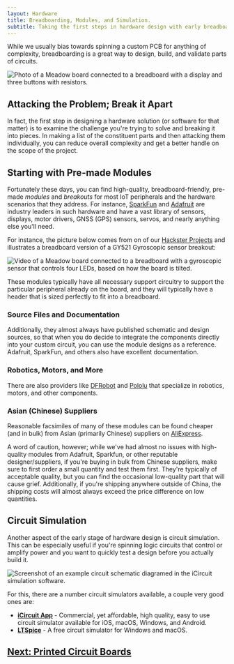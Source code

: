 ```yaml
---
layout: Hardware
title: Breadboarding, Modules, and Simulation.
subtitle: Taking the first steps in hardware design with early breadboard prototyping and simulation.
---
```


While we usually bias towards spinning a custom PCB for anything of complexity, breadboarding is a great way to design, build, and validate parts of circuits.

![Photo of a Meadow board connected to a breadboard with a display and three buttons with resistors.](Breadboard_Prototype.jpg)

## Attacking the Problem; Break it Apart

In fact, the first step in designing a hardware solution (or software for that matter) is to examine the challenge you're trying to solve and breaking it into pieces. In making a list of the constituent parts and then attacking them individually, you can reduce overall complexity and get a better handle on the scope of the project.

## Starting with Pre-made Modules

Fortunately these days, you can find high-quality, breadboard-friendly, pre-made _modules_ and _breakouts_ for most IoT peripherals and the hardware scenarios that they address. For instance, [SparkFun](https://www.sparkfun.com/) and [Adafruit](https://www.adafruit.com/) are industry leaders in such hardware and have a vast library of sensors, displays, motor drivers, GNSS (GPS) sensors, servos, and nearly anything else you'll need.

For instance, the picture below comes from on of our [Hackster Projects](https://www.hackster.io/wilderness-labs/make-a-basic-level-with-an-mpu6050-four-leds-and-meadow-53a883) and illustrates a breadboard version of a GY521 Gyroscopic sensor breakout:

![Video of a Meadow board connected to a breadboard with a gyroscopic sensor that controls four LEDs, based on how the board is tilted.](https://hackster.imgix.net/uploads/attachments/1025194/gif-191126_145108_zBZOkanNw3.gif)

These modules typically have all necessary support circuitry to support the particular peripheral already on the board, and they will typically have a header that is sized perfectly to fit into a breadboard.

### Source Files and Documentation

Additionally, they almost always have published schematic and design sources, so that when you do decide to integrate the components directly into your custom circuit, you can use the module designs as a reference. Adafruit, SparkFun, and others also have excellent documentation.

### Robotics, Motors, and More

There are also providers like [DFRobot](https://www.dfrobot.com/) and [Pololu](https://www.pololu.com/) that specialize in robotics, motors, and other components.

### Asian (Chinese) Suppliers

Reasonable facsimiles of many of these modules can be found cheaper (and in bulk) from Asian (primarily Chinese) suppliers on [AliExpress](https://www.aliexpress.com/).

A word of caution, however; while we've had almost no issues with high-quality modules from Adafruit, Sparkfun, or other reputable designer/suppliers, if you're buying in bulk from Chinese suppliers, make sure to first order a small quantity and test them first. They're typically of acceptable quality, but you can find the occasional low-quality part that will cause grief. Additionally, if you're shipping anywhere outside of China, the shipping costs will almost always exceed the price difference on low quantities.

## Circuit Simulation

Another aspect of the early stage of hardware design is circuit simulation. This can be especially useful if you're spinning logic circuits that control or amplify power and you want to quickly test a design before you actually build it.

![Screenshot of an example circuit schematic diagramed in the iCircuit simulation software.](../../../Tutorials/Electronics/Part5/Circuit_Software/iCircuit.png)

For this, there are a number circuit simulators available, a couple very good ones are:

 * **[iCircuit App](http://icircuitapp.com/)** - Commercial, yet affordable, high quality, easy to use circuit simulator available for iOS, macOS, Windows, and Android.
 * **[LTSpice](https://www.analog.com/en/design-center/design-tools-and-calculators/ltspice-simulator.html)** - A free circuit simulator for Windows and macOS.

## [Next: Printed Circuit Boards](/Hardware/Fundamentals/Introduction_to_Hardware_Design/Printed_Circuit_Boards_(PCBs))